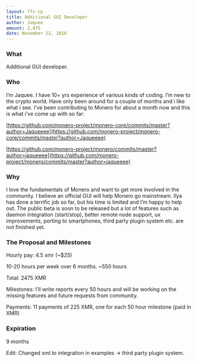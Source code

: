 ```yaml
---
layout: ffs-cp
title: Additional GUI Developer
author: Jaquee
amount: 2,475
date: November 22, 2016
---
```


### What

Additional GUI developer.

### Who

I’m Jaquee. I have 10+ yrs experience of various kinds of coding. I’m new to the crypto world. Have only been around for a couple of months and i like what i see. I’ve been contributing to Monero for about a month now and this is what i’ve come up with so far:

[https://github.com/monero-project/monero-core/commits/master?author=Jaqueeee](https://github.com/monero-project/monero-core/commits/master?author=Jaqueeee)

[https://github.com/monero-project/monero/commits/master?author=jaqueeee](https://github.com/monero-project/monero/commits/master?author=jaqueeee)

### Why

I love the fundamentals of Monero and want to get more involved in the community. I believe an official GUI will help Monero go mainstream. Ilya has done a terrific job so far, but his time is limited and I’m happy to help out. The public beta is soon to be released but a lot of features such as daemon integration (start/stop), better remote node support, ux improvements, porting to smartphones, third party plugin system etc. are not finished yet.

### The Proposal and Milestones

Hourly pay: 4.5 xmr (~$25)

10-20 hours per week over 6 months. ~550 hours

Total: 2475 XMR

Milestones: I’ll write reports every 50 hours and will be working on the missing features and future requests from community.

Payments: 11 payments of 225 XMR, one for each 50 hour milestone (paid in XMR)

### Expiration

9 months

Edit: Changed xml.to integration in examples -> third party plugin system.

